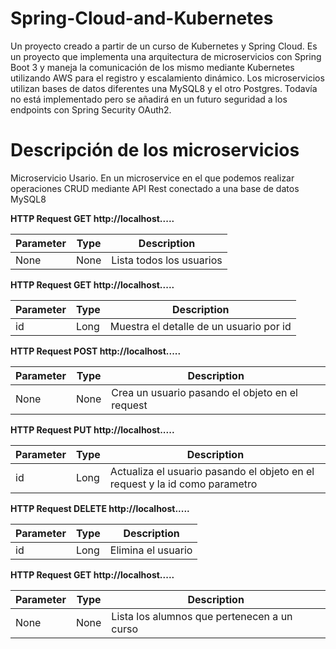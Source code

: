 # Spring-Cloud-and-Kubernetes
Un proyecto creado a partir de un curso de Kubernetes y Spring Cloud.
Es un proyecto que implementa una arquitectura de microservicios con Spring Boot 3 y maneja la comunicación de los mismo mediante Kubernetes utilizando AWS para el registro y
escalamiento dinámico. Los microservicios utilizan bases de datos diferentes una MySQL8 y el otro Postgres. Todavía no está implementado pero se añadirá en un futuro seguridad a los 
endpoints con Spring Security OAuth2.

# Descripción de los microservicios
Microservicio Usario.
En un microservice en el que podemos realizar operaciones CRUD mediante API Rest conectado a una base de datos MySQL8

**HTTP Request
GET http://localhost.....**

| Parameter | Type | Description
| --- | --- | --- |
| None | None | Lista todos los usuarios

**HTTP Request
GET http://localhost.....**

| Parameter | Type | Description
| --- | --- | --- |
| id | Long | Muestra el detalle de un usuario por id

**HTTP Request
POST http://localhost.....**

| Parameter | Type | Description
| --- | --- | --- |
| None | None | Crea un usuario pasando el objeto en el request

**HTTP Request
PUT http://localhost.....**

| Parameter | Type | Description
| --- | --- | --- |
| id | Long | Actualiza el usuario pasando el objeto en el request y la id como parametro

**HTTP Request
DELETE http://localhost.....**

| Parameter | Type | Description
| --- | --- | --- |
| id | Long | Elimina el usuario

**HTTP Request
GET http://localhost.....**

| Parameter | Type | Description
| --- | --- | --- |
| None | None | Lista los alumnos que pertenecen a un curso

